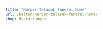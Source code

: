 ```yaml
---
title: "Harper-Talasek Funeral Home"
url: /belton/harper-talasek-funeral-home/
shop: Bestattungen
---
```

